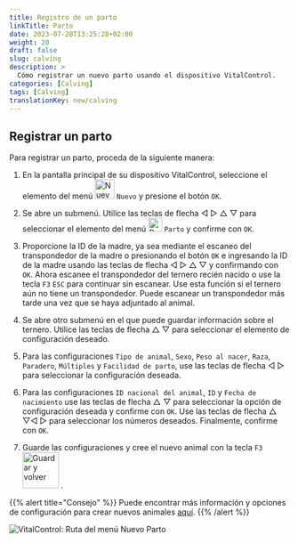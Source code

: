 ```yaml
---
title: Registro de un parto
linkTitle: Parto
date: 2023-07-28T13:25:28+02:00
weight: 20
draft: false
slug: calving
description: >
  Cómo registrar un nuevo parto usando el dispositivo VitalControl.
categories: [Calving]
tags: [Calving]
translationKey: new/calving
---
```

## Registrar un parto

Para registrar un parto, proceda de la siguiente manera:

1. En la pantalla principal de su dispositivo VitalControl, seleccione el elemento del menú <img src="/icons/main/new-animal.svg" width="35" align="bottom" alt="Nuevo animal" /> `Nuevo` y presione el botón `OK`.

2. Se abre un submenú. Utilice las teclas de flecha ◁ ▷ △ ▽ para seleccionar el elemento del menú <img src="/icons/actions/calving.svg" width="25" align="bottom" alt="Parto" /> `Parto` y confirme con `OK`.

3. Proporcione la ID de la madre, ya sea mediante el escaneo del transpondedor de la madre o presionando el botón `OK` e ingresando la ID de la madre usando las teclas de flecha ◁ ▷ △ ▽ y confirmando con `OK`. Ahora escanee el transpondedor del ternero recién nacido o use la tecla `F3` `ESC` para continuar sin escanear. Use esta función si el ternero aún no tiene un transpondedor. Puede escanear un transpondedor más tarde una vez que se haya adjuntado al animal.

4. Se abre otro submenú en el que puede guardar información sobre el ternero. Utilice las teclas de flecha △ ▽ para seleccionar el elemento de configuración deseado.

5. Para las configuraciones `Tipo de animal`, `Sexo`, `Peso al nacer`, `Raza`, `Paradero`, `Múltiples` y `Facilidad de parto`, use las teclas de flecha ◁ ▷ para seleccionar la configuración deseada.

6. Para las configuraciones `ID nacional del animal`, `ID` y `Fecha de nacimiento` use las teclas de flecha △ ▽ para seleccionar la opción de configuración deseada y confirme con `OK`. Use las teclas de flecha △ ▽◁ ▷ para seleccionar los números deseados. Finalmente, confirme con `OK`.

7. Guarde las configuraciones y cree el nuevo animal con la tecla `F3` &nbsp;<img src="/icons/footer/save_exit.svg" width="65" align="bottom" alt="Guardar y volver" />&nbsp;.

{{% alert title="Consejo" %}}
Puede encontrar más información y opciones de configuración para crear nuevos animales [aquí](../../settings/animal-registration/).
{{% /alert %}}

![VitalControl: Ruta del menú Nuevo Parto](../images/calving.png "Registrar un parto")
